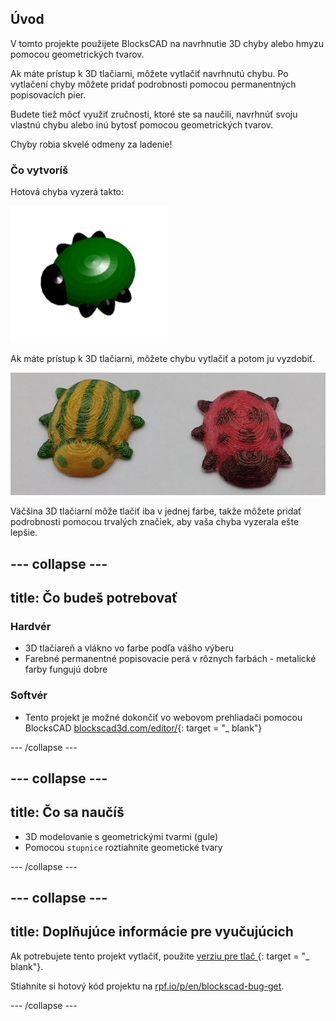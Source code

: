 ## Úvod

V tomto projekte použijete BlocksCAD na navrhnutie 3D chyby alebo hmyzu pomocou geometrických tvarov.

Ak máte prístup k 3D tlačiarni, môžete vytlačiť navrhnutú chybu. Po vytlačení chyby môžete pridať podrobnosti pomocou permanentných popisovacích pier.

Budete tiež môcť využiť zručnosti, ktoré ste sa naučili, navrhnúť svoju vlastnú chybu alebo inú bytosť pomocou geometrických tvarov.

Chyby robia skvelé odmeny za ladenie!

### Čo vytvoríš

Hotová chyba vyzerá takto:

![snímka obrazovky](images/bug-complete.png)

Ak máte prístup k 3D tlačiarni, môžete chybu vytlačiť a potom ju vyzdobiť.

![Hotový projekt](images/bug-showcase.png)

Väčšina 3D tlačiarní môže tlačiť iba v jednej farbe, takže môžete pridať podrobnosti pomocou trvalých značiek, aby vaša chyba vyzerala ešte lepšie.

--- collapse ---
---
title: Čo budeš potrebovať
---

### Hardvér

+ 3D tlačiareň a vlákno vo farbe podľa vášho výberu
+ Farebné permanentné popisovacie perá v rôznych farbách - metalické farby fungujú dobre

### Softvér

+ Tento projekt je možné dokončiť vo webovom prehliadači pomocou BlocksCAD [blockscad3d.com/editor/](https://www.blockscad3d.com/editor){: target = "_ blank"}

--- /collapse ---

--- collapse ---
---
title: Čo sa naučíš
---

+ 3D modelovanie s geometrickými tvarmi (gule)
+ Pomocou `stupnice` roztiahnite geometické tvary

--- /collapse ---

--- collapse ---
---
title: Doplňujúce informácie pre vyučujúcich
---

Ak potrebujete tento projekt vytlačiť, použite [ verziu pre tlač ](https://projects.raspberrypi.org/en/projects/blockscad-bug/print) {: target = "_ blank"}.

Stiahnite si hotový kód projektu na [rpf.io/p/en/blockscad-bug-get](http://rpf.io/p/en/blockscad-bug-get).

--- /collapse ---
